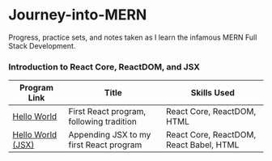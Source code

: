 # Journey-into-MERN
Progress, practice sets, and notes taken as I learn the infamous MERN Full Stack Development.

### Introduction to React Core, ReactDOM, and JSX
| Program Link | Title | Skills Used |
|------------- | ----- | ----------- |
| [Hello World](https://github.com/gianmillare/Journey-into-MERN/blob/main/programs/hello_world/index.html) | First React program, following tradition | React Core, ReactDOM, HTML |
| [Hello World (JSX)](https://github.com/gianmillare/Journey-into-MERN/blob/main/programs/hello_world/indexJSX.html) | Appending JSX to my first React program | React Core, ReactDOM, React Babel, HTML |
